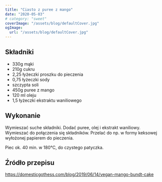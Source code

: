 ```yaml
---
title: "Ciasto z puree z mango"
date: "2020-05-03"
# category: "sweet"
coverImage: "/assets/blog/defaultCover.jpg"
ogImage:
  url: "/assets/blog/defaultCover.jpg"
---
```


## Składniki

- 330g mąki
- 210g cukru
- 2,25 łyżeczki proszku do pieczenia
- 0,75 łyżeczki sody
- szczypta soli
- 450g puree z mango
- 120 ml oleju
- 1,5 łyżeczki ekstraktu waniliowego

## Wykonanie

Wymieszać suche składniki. Dodać puree, olej i ekstrakt waniliowy. Wymieszać do połączenia się składników. Przelać do np. w formy keksowej wyłożonej papierem do pieczenia.

Piec ok. 40 min. w 180°C, do czystego patyczka.

## Źródło przepisu

<https://domesticgothess.com/blog/2019/06/14/vegan-mango-bundt-cake>
